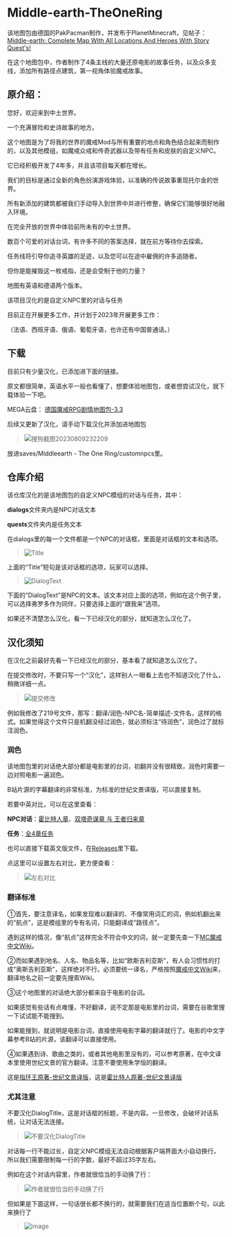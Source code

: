 # Middle-earth-TheOneRing
 该地图包由德国的PakPacman制作，并发布于PlanetMinecraft，见帖子：[Middle-earth: Complete Map With All Locations And Heroes With Story Quest's!](https://www.planetminecraft.com/project/middle-earth-complete-map-with-story-quest-s/)

 在这个地图包中，作者制作了4条主线的大量还原电影的故事任务，以及众多支线，添加所有路径点建筑，第一视角体验魔戒故事。

## 原介绍：
您好，欢迎来到中土世界。

一个充满冒险和史诗故事的地方。

这个地图是为了将我的世界的魔戒Mod与所有重要的地点和角色结合起来而制作的，以及其他模组，如魔戒众戒和传奇武器以及带有任务和皮肤的自定义NPC。

它已经积极开发了4年多，并且该项目每天都在增长。

我们的目标是通过全新的角色扮演游戏体验，以准确的传说故事重现托尔金的世界。

所有新添加的建筑都被我们手动导入到世界中并进行修整，确保它们能够很好地融入环境。

在完全开放的世界中体验前所未有的中土世界。

数百个可爱的对话台词，有许多不同的答案选择，就在前方等待你去探索。

任务线将引导你追寻英雄的足迹，以及您可以在途中雇佣的许多追随者。

但你是能摧毁这一枚戒指，还是会受制于他的力量？

地图有英语和德语两个版本。

该项目汉化的是自定义NPC里的对话与任务

目前正在开展更多工作，并计划于2023年开展更多工作：

（法语、西班牙语、俄语、葡萄牙语，也许还有中国普通话。）

## 下载
目前只有少量汉化，已添加进下面的链接。

原文都很简单，英语水平一般也看懂了，想要体验地图包，或者想尝试汉化，就下载体验一下吧。

MEGA云盘：
[德国魔戒RPG剧情地图包-3.3](https://mega.nz/file/o8VmQKza#LvJMIiXm6vlo98pfyK9gbkFoUq1oGbt0TLPUS7Dn2To)

后续又更新了汉化，请手动下载汉化并添加进地图包

> ![搜狗截图20230809232209](https://github.com/ArchiDreamZ/Middle-earth-TheOneRing-Chinese_localization/assets/89504984/f2d7cda5-760f-4395-83dd-117e43fdd738)

放进saves/Middleearth - The One Ring/customnpcs里。

## 仓库介绍
该仓库汉化的是该地图包的自定义NPC模组的对话与任务，其中：

**dialogs**文件夹内是NPC对话文本

**quests**文件夹内是任务文本

在dialogs里的每一个文件都是一个NPC的对话框，里面是对话框的文本和选项。

> ![Title](https://github.com/ArchiDreamZ/Middle-earth-TheOneRing-Chinese_localization/assets/89504984/41cafc0d-415f-412a-ad1a-c88a1c437eba)

上面的“Title”短句是该对话框的选项，玩家可以选择。

> ![DialogText](https://github.com/ArchiDreamZ/Middle-earth-TheOneRing-Chinese_localization/assets/89504984/68ac31ab-47f0-48d1-94a8-409c1242f859)

下面的“DialogText”是NPC的文本。该文本对应上面的选项，例如在这个例子里，可以选择弗罗多作为同伴，只要选择上面的“跟我来”选项。

如果还不清楚怎么汉化，看一下已经汉化的部分，就知道怎么汉化了。

## 汉化须知
在汉化之前最好先看一下已经汉化的部分，基本看了就知道怎么汉化了。

在提交修改时，不要只写一个“汉化”，这样别人一眼看上去也不知道汉化了什么，稍微详细一点。

> ![提交修改](https://github.com/ArchiDreamZ/Middle-earth-TheOneRing-Chinese_localization/assets/89504984/555e25f9-9883-4f33-b8da-97d66b1259b1)

例如我修改了219号文件，那写：翻译/润色-NPC名-简单描述-文件名，这样的格式。如果觉得这个文件只是机翻没经过润色，就必须标注“待润色”，润色过了就标注润色。

### 润色
该地图包里的对话绝大部分都是电影里的台词，初翻并没有很精致，润色时需要一边对照电影一遍润色。

B站片源的字幕翻译的非常标准，为标准的世纪文景译版，可以直接复制。

若要中英对比，可以在这里查看：

**NPC对话**：[霍比特人章](https://github.com/ArchiDreamZ/Middle-earth-TheOneRing-Chinese_localization/pull/11/files)、[双塔奇谋章 与 王者归来章](https://github.com/ArchiDreamZ/Middle-earth-TheOneRing-Chinese_localization/pull/12/files)

**任务**：[全4章任务](https://github.com/ArchiDreamZ/Middle-earth-TheOneRing-Chinese_localization/pull/13/files)

也可以直接下载英文版文件，在[Releases](https://github.com/ArchiDreamZ/Middle-earth-TheOneRing-Chinese_localization/releases)里下载。

点这里可以设置左右对比，更方便查看：

> ![左右对比](https://github.com/ArchiDreamZ/Middle-earth-TheOneRing-Chinese_localization/assets/89504984/6fd97041-6e29-425d-bd1d-afa656c8850f)

### 翻译标准
①首先，要注意译名，如果发现难以翻译的、不像常用词汇的词，例如机翻出来的“航点”，这是模组里的专有名词，只能翻译成“路径点”。

遇到这样的情况，像“航点”这样完全不符合中文的词，就一定要先查一下[MC魔戒中文Wiki](https://lotrmc.huijiwiki.com/wiki/%E9%A6%96%E9%A1%B5)。

②而如果遇到地名、人名、物品名等，比如“欧斯吉利亚斯”，有人会习惯性的打成“奥斯吉利亚斯”，这样绝对不行。必须要统一译名，严格按照[魔戒中文Wiki](https://lotr.huijiwiki.com/wiki/%E9%A6%96%E9%A1%B5)来，翻译地名之前一定要先搜索Wiki。

③这个地图里的对话绝大部分都来自于电影的台词。

如果感觉有些话有点难懂，不好翻译，说不定那是电影里的台词，需要在谷歌里搜一下试试能不能搜到。

如果能搜到，就说明是电影台词，直接使用电影字幕的翻译就行了。电影的中文字幕参考B站的片源，该翻译可以直接使用。

④如果遇到诗、歌曲之类的，或者其他电影里没有的，可以参考原著，在中文译本里使用世纪文景的官方翻译。注意不要使用朱学恒的翻译。

这是[指环王原著-世纪文景译版](https://book.qq.com/book-detail/567379)，这是[霍比特人原著-世纪文景译版](https://book.qq.com/book-detail/178806)

### 尤其注意
不要汉化DialogTitle，这是对话框的标题，不是内容。一旦修改，会破坏对话系统，让对话无法连接。

> ![不要汉化DialogTitle](https://github.com/ArchiDreamZ/Middle-earth-TheOneRing-Chinese_localization/assets/89504984/f76a1296-59a0-4547-8f0a-61ea26a40a2b)

对话每一行不能过长，自定义NPC模组无法自动根据客户端界面大小自动换行，所以我们需要限制每一行的字数，最好不超过35字左右。

例如在这个对话内容里，作者就很恰当的手动换了行：

> ![作者就很恰当的手动换了行](https://github.com/ArchiDreamZ/Middle-earth-TheOneRing-Chinese_localization/assets/89504984/a0c038a4-d821-4005-b17c-3058ed1d8af6)

但如果是下面这样，一句话很长都不换行的，就需要我们在适当位置断个句，以此来换行了

> ![image](https://github.com/ArchiDreamZ/Middle-earth-TheOneRing-Chinese_localization/assets/89504984/bfb6530b-2f98-4022-8f65-64507737bb70)
